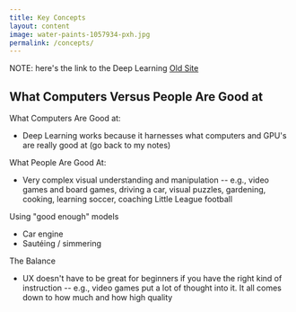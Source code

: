 ```yaml
---
title: Key Concepts
layout: content
image: water-paints-1057934-pxh.jpg
permalink: /concepts/
---
```


<!-- - [Learning Deep Learning](/pages/concepts/learning-deep-learning.html) -->
NOTE: here's the link to the Deep Learning [Old Site](https://aschneiderman.github.io/learn-deep-learning/)


## What Computers Versus People Are Good at

What Computers Are Good at:
- Deep Learning works because it harnesses what computers and GPU's are really good at (go back to my notes)

What People Are Good At:
- Very complex visual understanding and manipulation -- e.g., video games and board games, driving a car, visual puzzles, gardening, cooking, learning soccer, coaching Little League football

Using "good enough" models
- Car engine
- Sautéing / simmering

The Balance
- UX doesn't have to be great for beginners if you have the right kind of instruction -- e.g., video games put a lot of thought into it. It all comes down to how much and how high quality
